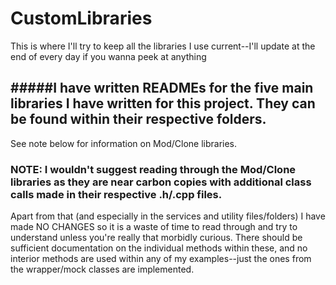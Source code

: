# CustomLibraries

This is where I'll try to keep all the libraries I use current--I'll update at the end of every day if you wanna peek at anything

#####I have written READMEs for the five main libraries I have written for this project. They can be found within their respective folders.
-----------------------------------------------------
See note below for information on Mod/Clone libraries.

### NOTE: I wouldn't suggest reading through the Mod/Clone libraries as they are near carbon copies with additional class calls made in their respective .h/.cpp files. 
Apart from that (and especially in the services and utility files/folders) I have made NO CHANGES so it is a waste of time to read through and try to understand unless you're really that morbidly curious. There should be sufficient documentation on the individual methods within these, and no interior methods are used within any of my examples--just the ones from the wrapper/mock classes are implemented. 
